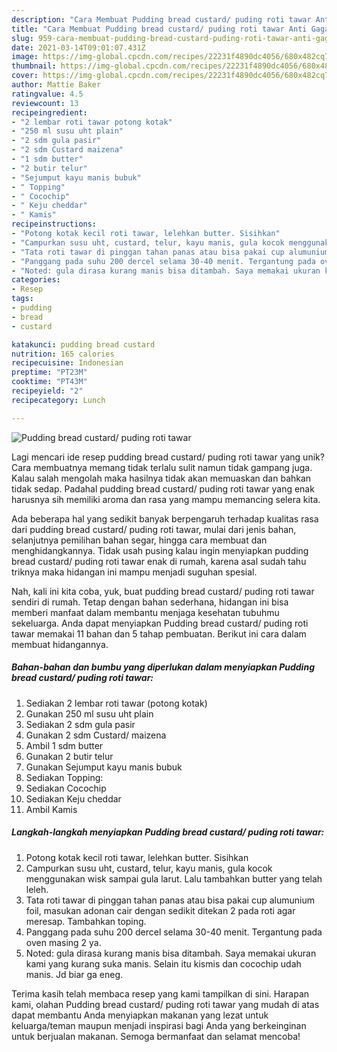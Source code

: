 ```yaml
---
description: "Cara Membuat Pudding bread custard/ puding roti tawar Anti Gagal"
title: "Cara Membuat Pudding bread custard/ puding roti tawar Anti Gagal"
slug: 959-cara-membuat-pudding-bread-custard-puding-roti-tawar-anti-gagal
date: 2021-03-14T09:01:07.431Z
image: https://img-global.cpcdn.com/recipes/22231f4890dc4056/680x482cq70/pudding-bread-custard-puding-roti-tawar-foto-resep-utama.jpg
thumbnail: https://img-global.cpcdn.com/recipes/22231f4890dc4056/680x482cq70/pudding-bread-custard-puding-roti-tawar-foto-resep-utama.jpg
cover: https://img-global.cpcdn.com/recipes/22231f4890dc4056/680x482cq70/pudding-bread-custard-puding-roti-tawar-foto-resep-utama.jpg
author: Mattie Baker
ratingvalue: 4.5
reviewcount: 13
recipeingredient:
- "2 lembar roti tawar potong kotak"
- "250 ml susu uht plain"
- "2 sdm gula pasir"
- "2 sdm Custard maizena"
- "1 sdm butter"
- "2 butir telur"
- "Sejumput kayu manis bubuk"
- " Topping"
- " Cocochip"
- " Keju cheddar"
- " Kamis"
recipeinstructions:
- "Potong kotak kecil roti tawar, lelehkan butter. Sisihkan"
- "Campurkan susu uht, custard, telur, kayu manis, gula kocok menggunakan wisk sampai gula larut. Lalu tambahkan butter yang telah leleh."
- "Tata roti tawar di pinggan tahan panas atau bisa pakai cup alumunium foil, masukan adonan cair dengan sedikit ditekan 2 pada roti agar meresap. Tambahkan toping."
- "Panggang pada suhu 200 dercel selama 30-40 menit. Tergantung pada oven masing 2 ya."
- "Noted: gula dirasa kurang manis bisa ditambah. Saya memakai ukuran kami yang kurang suka manis. Selain itu kismis dan cocochip udah manis. Jd biar ga eneg."
categories:
- Resep
tags:
- pudding
- bread
- custard

katakunci: pudding bread custard 
nutrition: 165 calories
recipecuisine: Indonesian
preptime: "PT23M"
cooktime: "PT43M"
recipeyield: "2"
recipecategory: Lunch

---
```



![Pudding bread custard/ puding roti tawar](https://img-global.cpcdn.com/recipes/22231f4890dc4056/680x482cq70/pudding-bread-custard-puding-roti-tawar-foto-resep-utama.jpg)

Lagi mencari ide resep pudding bread custard/ puding roti tawar yang unik? Cara membuatnya memang tidak terlalu sulit namun tidak gampang juga. Kalau salah mengolah maka hasilnya tidak akan memuaskan dan bahkan tidak sedap. Padahal pudding bread custard/ puding roti tawar yang enak harusnya sih memiliki aroma dan rasa yang mampu memancing selera kita.

Ada beberapa hal yang sedikit banyak berpengaruh terhadap kualitas rasa dari pudding bread custard/ puding roti tawar, mulai dari jenis bahan, selanjutnya pemilihan bahan segar, hingga cara membuat dan menghidangkannya. Tidak usah pusing kalau ingin menyiapkan pudding bread custard/ puding roti tawar enak di rumah, karena asal sudah tahu triknya maka hidangan ini mampu menjadi suguhan spesial.




Nah, kali ini kita coba, yuk, buat pudding bread custard/ puding roti tawar sendiri di rumah. Tetap dengan bahan sederhana, hidangan ini bisa memberi manfaat dalam membantu menjaga kesehatan tubuhmu sekeluarga. Anda dapat menyiapkan Pudding bread custard/ puding roti tawar memakai 11 bahan dan 5 tahap pembuatan. Berikut ini cara dalam membuat hidangannya.

<!--inarticleads1-->

##### Bahan-bahan dan bumbu yang diperlukan dalam menyiapkan Pudding bread custard/ puding roti tawar:

1. Sediakan 2 lembar roti tawar (potong kotak)
1. Gunakan 250 ml susu uht plain
1. Sediakan 2 sdm gula pasir
1. Gunakan 2 sdm Custard/ maizena
1. Ambil 1 sdm butter
1. Gunakan 2 butir telur
1. Gunakan Sejumput kayu manis bubuk
1. Sediakan  Topping:
1. Sediakan  Cocochip
1. Sediakan  Keju cheddar
1. Ambil  Kamis




<!--inarticleads2-->

##### Langkah-langkah menyiapkan Pudding bread custard/ puding roti tawar:

1. Potong kotak kecil roti tawar, lelehkan butter. Sisihkan
1. Campurkan susu uht, custard, telur, kayu manis, gula kocok menggunakan wisk sampai gula larut. Lalu tambahkan butter yang telah leleh.
1. Tata roti tawar di pinggan tahan panas atau bisa pakai cup alumunium foil, masukan adonan cair dengan sedikit ditekan 2 pada roti agar meresap. Tambahkan toping.
1. Panggang pada suhu 200 dercel selama 30-40 menit. Tergantung pada oven masing 2 ya.
1. Noted: gula dirasa kurang manis bisa ditambah. Saya memakai ukuran kami yang kurang suka manis. Selain itu kismis dan cocochip udah manis. Jd biar ga eneg.




Terima kasih telah membaca resep yang kami tampilkan di sini. Harapan kami, olahan Pudding bread custard/ puding roti tawar yang mudah di atas dapat membantu Anda menyiapkan makanan yang lezat untuk keluarga/teman maupun menjadi inspirasi bagi Anda yang berkeinginan untuk berjualan makanan. Semoga bermanfaat dan selamat mencoba!
